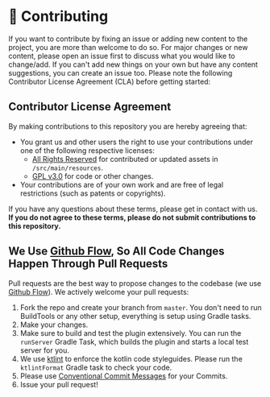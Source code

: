 # 🔧 Contributing
If you want to contribute by fixing an issue or adding new content to the project, you are more than welcome to do so. For major changes or new content, please open an issue first to discuss what you would like to change/add. If you can't add new things on your own but have any content suggestions, you can create an issue too. Please note the following Contributor License Agreement (CLA) before getting started:

## Contributor License Agreement
By making contributions to this repository you are hereby agreeing that:
- You grant us and other users the right to use your contributions under one of the following respective licenses:
    - [All Rights Reserved](https://en.wikipedia.org/wiki/All_rights_reserved) for contributed or updated assets in `/src/main/resources`.
    - [GPL v3.0](https://www.gnu.org/licenses/gpl-3.0.en.html) for code or other changes.
- Your contributions are of your own work and are free of legal restrictions (such as patents or copyrights).

If you have any questions about these terms, please get in contact with us. **If you do not agree to these terms, please do not submit contributions to this repository.**

## We Use [Github Flow](https://guides.github.com/introduction/flow/index.html), So All Code Changes Happen Through Pull Requests
Pull requests are the best way to propose changes to the codebase (we use [Github Flow](https://guides.github.com/introduction/flow/index.html)). We actively welcome your pull requests:

1. Fork the repo and create your branch from `master`. You don't need to run BuildTools or any other setup, everything is setup using Gradle tasks.
2. Make your changes.
3. Make sure to build and test the plugin extensively. You can run the `runServer` Gradle Task, which builds the plugin and starts a local test server for you.
4. We use [ktlint](https://github.com/pinterest/ktlint) to enforce the kotlin code styleguides. Please run the `ktlintFormat` Gradle task to check your code.
5. Please use [Conventional Commit Messages](https://www.conventionalcommits.org/en/v1.0.0/) for your Commits.
6. Issue your pull request!
